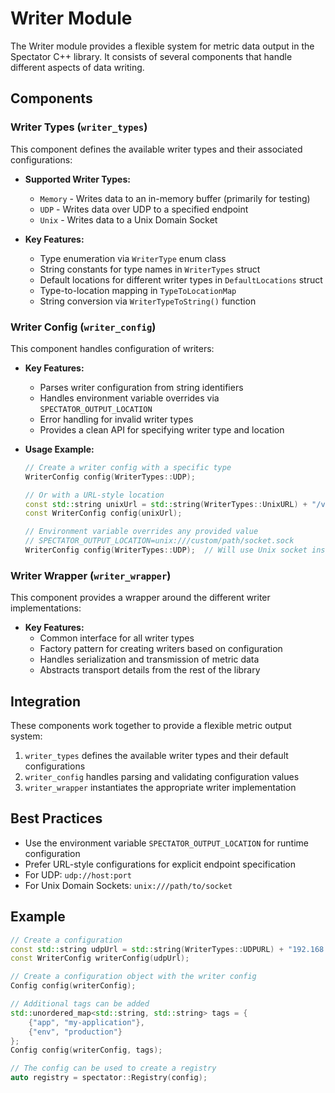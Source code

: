 # Writer Module

The Writer module provides a flexible system for metric data output in the Spectator C++ library. It consists of 
several components that handle different aspects of data writing.

## Components

### Writer Types (`writer_types`)

This component defines the available writer types and their associated configurations:

- **Supported Writer Types:**
  - `Memory` - Writes data to an in-memory buffer (primarily for testing)
  - `UDP` - Writes data over UDP to a specified endpoint
  - `Unix` - Writes data to a Unix Domain Socket

- **Key Features:**
  - Type enumeration via `WriterType` enum class
  - String constants for type names in `WriterTypes` struct
  - Default locations for different writer types in `DefaultLocations` struct
  - Type-to-location mapping in `TypeToLocationMap`
  - String conversion via `WriterTypeToString()` function

### Writer Config (`writer_config`)

This component handles configuration of writers:

- **Key Features:**
  - Parses writer configuration from string identifiers
  - Handles environment variable overrides via `SPECTATOR_OUTPUT_LOCATION`
  - Error handling for invalid writer types
  - Provides a clean API for specifying writer type and location

- **Usage Example:**
  ```cpp
  // Create a writer config with a specific type
  WriterConfig config(WriterTypes::UDP);
  
  // Or with a URL-style location
  const std::string unixUrl = std::string(WriterTypes::UnixURL) + "/var/run/custom/socket.sock";
  const WriterConfig config(unixUrl);
  
  // Environment variable overrides any provided value
  // SPECTATOR_OUTPUT_LOCATION=unix:///custom/path/socket.sock
  WriterConfig config(WriterTypes::UDP);  // Will use Unix socket instead
  ```

### Writer Wrapper (`writer_wrapper`)

This component provides a wrapper around the different writer implementations:

- **Key Features:**
  - Common interface for all writer types
  - Factory pattern for creating writers based on configuration
  - Handles serialization and transmission of metric data
  - Abstracts transport details from the rest of the library

## Integration

These components work together to provide a flexible metric output system:

1. `writer_types` defines the available writer types and their default configurations
2. `writer_config` handles parsing and validating configuration values
3. `writer_wrapper` instantiates the appropriate writer implementation

## Best Practices

- Use the environment variable `SPECTATOR_OUTPUT_LOCATION` for runtime configuration
- Prefer URL-style configurations for explicit endpoint specification
- For UDP: `udp://host:port`
- For Unix Domain Sockets: `unix:///path/to/socket`

## Example

```cpp
// Create a configuration
const std::string udpUrl = std::string(WriterTypes::UDPURL) + "192.168.1.100:8125";
const WriterConfig writerConfig(udpUrl);

// Create a configuration object with the writer config
Config config(writerConfig);

// Additional tags can be added
std::unordered_map<std::string, std::string> tags = {
    {"app", "my-application"},
    {"env", "production"}
};
Config config(writerConfig, tags);

// The config can be used to create a registry
auto registry = spectator::Registry(config);
```